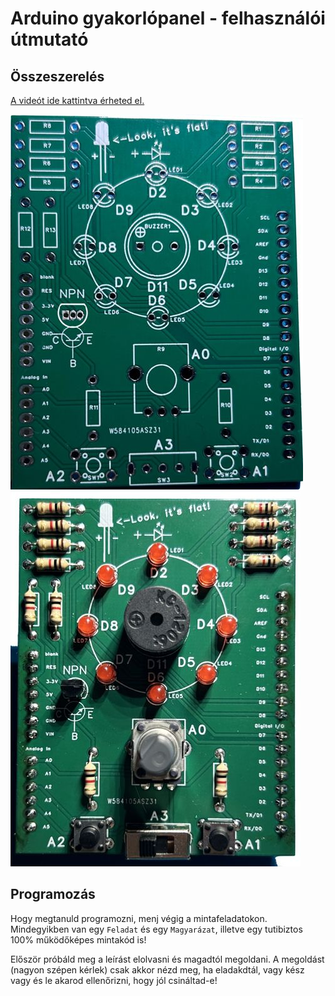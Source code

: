# Arduino gyakorlópanel - felhasználói útmutató

## Összeszerelés

[A videót ide kattintva érheted el.](https://youtu.be/ZdfeQkbDTOk)

![Solder practice board](../en/media/base_panel.jpg) ![Solder practice board](../en/media/panel_populated.jpg)

## Programozás

Hogy megtanuld programozni, menj végig a mintafeladatokon. Mindegyikben van egy `Feladat` és egy `Magyarázat`, illetve egy tutibiztos 100% működőképes mintakód is!

Először próbáld meg a leírást elolvasni és magadtól megoldani. A megoldást (nagyon szépen kérlek) csak akkor nézd meg, ha eladakdtál, vagy kész vagy és le akarod ellenőrizni, hogy jól csináltad-e!

